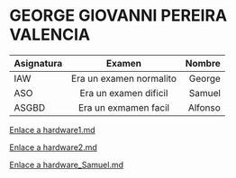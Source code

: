 # GEORGE GIOVANNI PEREIRA VALENCIA

| Asignatura    | Examen                      | Nombre        |
| :------------ | :-----------:               | ------------: |
| IAW           | Era un examen normalito     | George        |
| ASO           | Era un examen dificil       | Samuel        |
| ASGBD         | Era un exmamen facil        | Alfonso       |

[Enlace a hardware1.md](https://github.com/George20-03/mi_repo_git/blob/master/hardware/hardware1.md)

[Enlace a hardware2.md](https://github.com/George20-03/mi_repo_git/blob/master/hardware/hardware2.md)

[Enlace a hardware_Samuel.md](https://github.com/George20-03/mi_repo_git/blob/master/hardware/hardware_Samuel.md)
